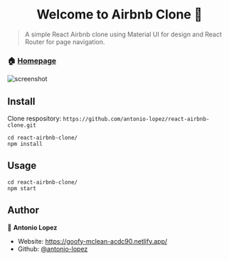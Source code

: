 <h1 align="center">Welcome to Airbnb Clone 👋</h1>
<p>
</p>

> A simple React Airbnb clone using Material UI for design and React Router for page navigation.

### 🏠 [Homepage](https://antonio-airbnb-clone.netlify.app/)

![screenshot]()

## Install

Clone respository: `https://github.com/antonio-lopez/react-airbnb-clone.git`

```
cd react-airbnb-clone/
npm install
```

## Usage

```
cd react-airbnb-clone/
npm start
```

## Author

👤 **Antonio Lopez**

- Website: https://goofy-mclean-acdc90.netlify.app/
- Github: [@antonio-lopez](https://github.com/antonio-lopez)
